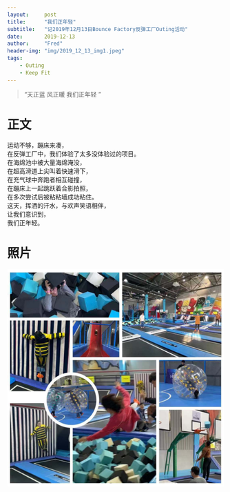 ```yaml
---
layout:     post
title:      "我们正年轻"
subtitle:   "记2019年12月13日Bounce Factory反弹工厂Outing活动"
date:       2019-12-13
author:     "Fred"
header-img: "img/2019_12_13_img1.jpeg"
tags:
    - Outing
    - Keep Fit
---
```


> “天正蓝 风正暖 我们正年轻 ”


# 正文

运动不够，蹦床来凑，
<br/>在反弹工厂中，我们体验了太多没体验过的项目。
<br/>在海绵池中被大量海绵淹没，
<br/>在超高滑道上尖叫着快速滑下，
<br/>在充气球中奔跑者相互碰撞，
<br/>在蹦床上一起跳跃着合影拍照，
<br/>在多次尝试后被粘粘墙成功粘住。
<br/>这天，挥洒的汗水，与欢声笑语相伴，
<br/>让我们意识到，
<br/>我们正年轻。

# 照片

![](/img/2019_12_13_img2.jpeg "test photo")

